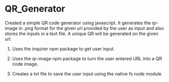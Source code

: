 # QR_Generator

Created a simple QR code generator using javascript. It generates the qr-image in .png format for the given url provided by the user as input and also stores the inputs in a text file. 
A unique QR will be generated on the given url.

1. Uses the inquirer npm package to get user input.


2. Uses the qr-image npm package to turn the user entered URL into a QR code image.


3. Creates a txt file to save the user input using the native fs node module

 
